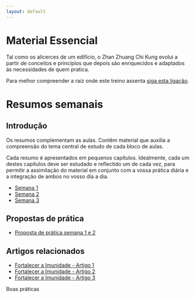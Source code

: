 ```yaml
---
layout: default
---
```

# Material Essencial 

Tal como os alicerces de um edifício, o Zhan Zhuang Chi Kung evolui a partir de conceitos e princípios que depois são enriquecidos e adaptados às necessidades de quem pratica.

Para melhor compreender a raiz onde este treino assenta [siga esta ligação](/essencial.html). 

# Resumos semanais

## Introdução

Os resumos complementam as aulas. Contêm material que auxilia a compreensão do tema central de estudo de cada bloco de aulas. 

Cada resumo é apresentados em pequenos capítulos. Idealmente, cada um destes capítulos deve ser estudado e reflectido um de cada vez, para permitir a assimilação do material em conjunto com a vossa prática diária e a integração de ambos no vosso dia a dia. 

+ [Semana 1](/aulas/abr2015/semana1.html) 
+ [Semana 2](/aulas/abr2015/semana2.html)
+ [Semana 3](/aulas/abr2015/semana3.html)

## Propostas de prática

+ [Proposta de prática semana 1 e 2](/aulas/abr2015/proposta1-2.html)

## Artigos relacionados 

+  [Fortalecer a Imunidade - Artigo 1](http://lourencoazevedo.com/2015/03/19/imunidade1.html)
+  [Fortalecer a Imunidade - Artigo 2](http://lourencoazevedo.com/2015/03/25/imunidade2.html)
+  [Fortalecer a Imunidade - Artigo 3](http://lourencoazevedo.com/2015/04/10/imunidade3.html)

Boas práticas
